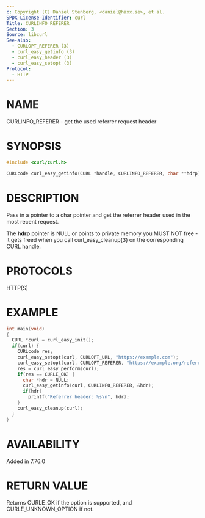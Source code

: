 ```yaml
---
c: Copyright (C) Daniel Stenberg, <daniel@haxx.se>, et al.
SPDX-License-Identifier: curl
Title: CURLINFO_REFERER
Section: 3
Source: libcurl
See-also:
  - CURLOPT_REFERER (3)
  - curl_easy_getinfo (3)
  - curl_easy_header (3)
  - curl_easy_setopt (3)
Protocol:
  - HTTP
---
```


# NAME

CURLINFO_REFERER - get the used referrer request header

# SYNOPSIS

~~~c
#include <curl/curl.h>

CURLcode curl_easy_getinfo(CURL *handle, CURLINFO_REFERER, char **hdrp);
~~~

# DESCRIPTION

Pass in a pointer to a char pointer and get the referrer header used in the
most recent request.

The **hdrp** pointer is NULL or points to private memory you MUST NOT free -
it gets freed when you call curl_easy_cleanup(3) on the corresponding
CURL handle.

# PROTOCOLS

HTTP(S)

# EXAMPLE

~~~c
int main(void)
{
  CURL *curl = curl_easy_init();
  if(curl) {
    CURLcode res;
    curl_easy_setopt(curl, CURLOPT_URL, "https://example.com");
    curl_easy_setopt(curl, CURLOPT_REFERER, "https://example.org/referrer");
    res = curl_easy_perform(curl);
    if(res == CURLE_OK) {
      char *hdr = NULL;
      curl_easy_getinfo(curl, CURLINFO_REFERER, &hdr);
      if(hdr)
        printf("Referrer header: %s\n", hdr);
    }
    curl_easy_cleanup(curl);
  }
}
~~~

# AVAILABILITY

Added in 7.76.0

# RETURN VALUE

Returns CURLE_OK if the option is supported, and CURLE_UNKNOWN_OPTION if not.
